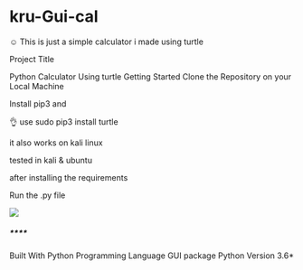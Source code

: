 # kru-Gui-cal
☺️ This is just a simple calculator i made using turtle 


Project Title

Python Calculator Using turtle
Getting Started
Clone the Repository on your Local Machine

Install pip3 and

👌 use sudo pip3 install turtle

it also works on kali linux

tested in kali & ubuntu

after installing the requirements

Run the .py file

![](https://github.com/kruz26/kru-Gui-cal/blob/main/example.jpg)
  ##### ****
Built With
Python Programming Language
GUI package
Python Version
3.6*

 
